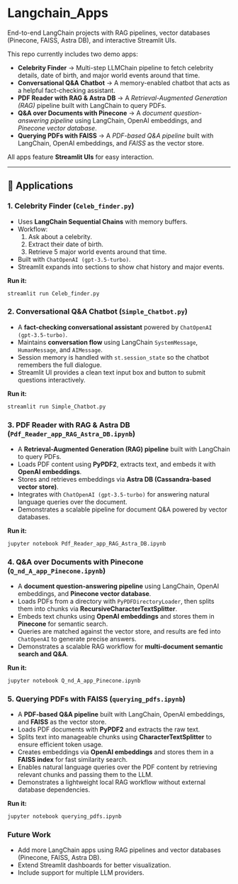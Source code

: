 # Langchain_Apps
End-to-end LangChain projects with RAG pipelines, vector databases (Pinecone, FAISS, Astra DB), and interactive Streamlit UIs.

This repo currently includes two demo apps:  

- **Celebrity Finder** → Multi-step LLMChain pipeline to fetch celebrity details, date of birth, and major world events around that time.  
- **Conversational Q&A Chatbot** → A memory-enabled chatbot that acts as a helpful fact-checking assistant.
- **PDF Reader with RAG & Astra DB** → A *Retrieval-Augmented Generation (RAG)* pipeline built with LangChain to query PDFs.
- **Q&A over Documents with Pinecone** → A *document question-answering pipeline* using LangChain, OpenAI embeddings, and *Pinecone vector database*.
- **Querying PDFs with FAISS** → A *PDF-based Q&A pipeline* built with LangChain, OpenAI embeddings, and *FAISS* as the vector store.

All apps feature **Streamlit UIs** for easy interaction.  

---

## 🚀 Applications  

### 1. Celebrity Finder (`Celeb_finder.py`)  
- Uses **LangChain Sequential Chains** with memory buffers.  
- Workflow:  
  1. Ask about a celebrity.  
  2. Extract their date of birth.  
  3. Retrieve 5 major world events around that time.  
- Built with `ChatOpenAI (gpt-3.5-turbo)`.  
- Streamlit expands into sections to show chat history and major events.  

**Run it:**  
```bash
streamlit run Celeb_finder.py
```

### 2. Conversational Q&A Chatbot (`Simple_Chatbot.py`)
- A **fact-checking conversational assistant** powered by `ChatOpenAI (gpt-3.5-turbo)`.
- Maintains **conversation flow** using LangChain `SystemMessage`, `HumanMessage`, and `AIMessage`.
- Session memory is handled with `st.session_state` so the chatbot remembers the full dialogue.
- Streamlit UI provides a clean text input box and button to submit questions interactively.

**Run it:**
```bash
streamlit run Simple_Chatbot.py
```

### 3. PDF Reader with RAG & Astra DB (`Pdf_Reader_app_RAG_Astra_DB.ipynb`)
- A **Retrieval-Augmented Generation (RAG) pipeline** built with LangChain to query PDFs.  
- Loads PDF content using **PyPDF2**, extracts text, and embeds it with **OpenAI embeddings**.  
- Stores and retrieves embeddings via **Astra DB (Cassandra-based vector store)**.  
- Integrates with `ChatOpenAI (gpt-3.5-turbo)` for answering natural language queries over the document.  
- Demonstrates a scalable pipeline for document Q&A powered by vector databases.  

**Run it:**
```bash
jupyter notebook Pdf_Reader_app_RAG_Astra_DB.ipynb
```
### 4. Q&A over Documents with Pinecone (`Q_nd_A_app_Pinecone.ipynb`)
- A **document question-answering pipeline** using LangChain, OpenAI embeddings, and **Pinecone vector database**.  
- Loads PDFs from a directory with `PyPDFDirectoryLoader`, then splits them into chunks via **RecursiveCharacterTextSplitter**.  
- Embeds text chunks using **OpenAI embeddings** and stores them in **Pinecone** for semantic search.  
- Queries are matched against the vector store, and results are fed into `ChatOpenAI` to generate precise answers.  
- Demonstrates a scalable RAG workflow for **multi-document semantic search and Q&A**.  

**Run it:**
```bash
jupyter notebook Q_nd_A_app_Pinecone.ipynb
```

### 5. Querying PDFs with FAISS (`querying_pdfs.ipynb`)
- A **PDF-based Q&A pipeline** built with LangChain, OpenAI embeddings, and **FAISS** as the vector store.  
- Loads PDF documents with **PyPDF2** and extracts the raw text.  
- Splits text into manageable chunks using **CharacterTextSplitter** to ensure efficient token usage.  
- Creates embeddings via **OpenAI embeddings** and stores them in a **FAISS index** for fast similarity search.  
- Enables natural language queries over the PDF content by retrieving relevant chunks and passing them to the LLM.  
- Demonstrates a lightweight local RAG workflow without external database dependencies.  

**Run it:**
```bash
jupyter notebook querying_pdfs.ipynb
```

### Future Work

- Add more LangChain apps using RAG pipelines and vector databases (Pinecone, FAISS, Astra DB).
- Extend Streamlit dashboards for better visualization.
- Include support for multiple LLM providers.
